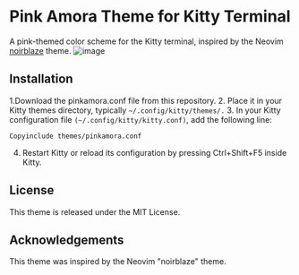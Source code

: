 # Pink Amora Theme for Kitty Terminal
A pink-themed color scheme for the Kitty terminal, inspired by the Neovim [noirblaze](https://github.com/n1ghtmare/noirblaze-vim) theme.
![image](https://github.com/user-attachments/assets/d61a40f3-4e6c-4e74-ba91-9a682bfb86cf)

## Installation

1.Download the pinkamora.conf file from this repository.
2. Place it in your Kitty themes directory, typically `~/.config/kitty/themes/.`
3. In your Kitty configuration file `(~/.config/kitty/kitty.conf)`, add the following line:
````
Copyinclude themes/pinkamora.conf
````

4. Restart Kitty or reload its configuration by pressing Ctrl+Shift+F5 inside Kitty.

## License
This theme is released under the MIT License.

## Acknowledgements
This theme was inspired by the Neovim "noirblaze" theme.
